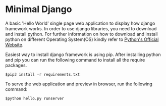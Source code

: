 # Minimal Django #

A basic 'Hello World' single page web application to display how django framework works. In order to use django libraries, you need to download and install python. For further information on how to download and install python on different Operating System(OS) kindly refer to [Python's Official Website](www.python.org).

Easiest way to install django framework is using pip. After installing python and pip you can run the following command to install all the require packages.

```$pip3 install -r requirements.txt```

To serve the web application and preview in browser, run the following command:

```$python hello.py runserver```

